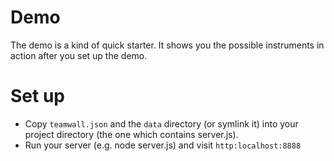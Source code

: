 # Demo

The demo is a kind of quick starter. It shows you the possible instruments in action after you set up the demo.

# Set up #

- Copy `teamwall.json` and the `data` directory (or symlink it) into your project directory (the one which contains server.js).
- Run your server (e.g. node server.js) and visit `http:localhost:8888`